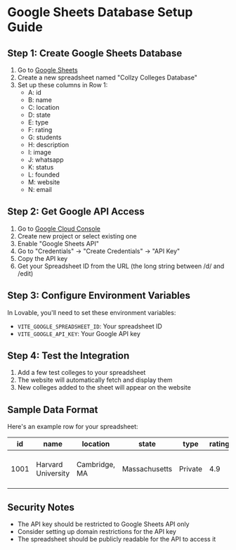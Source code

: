 
# Google Sheets Database Setup Guide

## Step 1: Create Google Sheets Database

1. Go to [Google Sheets](https://sheets.google.com)
2. Create a new spreadsheet named "Collzy Colleges Database"
3. Set up these columns in Row 1:
   - A: id
   - B: name
   - C: location
   - D: state
   - E: type
   - F: rating
   - G: students
   - H: description
   - I: image
   - J: whatsapp
   - K: status
   - L: founded
   - M: website
   - N: email

## Step 2: Get Google API Access

1. Go to [Google Cloud Console](https://console.cloud.google.com)
2. Create new project or select existing one
3. Enable "Google Sheets API"
4. Go to "Credentials" → "Create Credentials" → "API Key"
5. Copy the API key
6. Get your Spreadsheet ID from the URL (the long string between /d/ and /edit)

## Step 3: Configure Environment Variables

In Lovable, you'll need to set these environment variables:
- `VITE_GOOGLE_SPREADSHEET_ID`: Your spreadsheet ID
- `VITE_GOOGLE_API_KEY`: Your Google API key

## Step 4: Test the Integration

1. Add a few test colleges to your spreadsheet
2. The website will automatically fetch and display them
3. New colleges added to the sheet will appear on the website

## Sample Data Format

Here's an example row for your spreadsheet:

| id | name | location | state | type | rating | students | description | image | whatsapp | status | founded | website | email |
|----|------|----------|-------|------|--------|----------|-------------|-------|----------|--------|---------|---------|-------|
| 1001 | Harvard University | Cambridge, MA | Massachusetts | Private | 4.9 | 23000 | World-renowned Ivy League institution | /placeholder.svg | +1234567890 | approved | 1636 | https://harvard.edu | info@harvard.edu |

## Security Notes

- The API key should be restricted to Google Sheets API only
- Consider setting up domain restrictions for the API key
- The spreadsheet should be publicly readable for the API to access it
